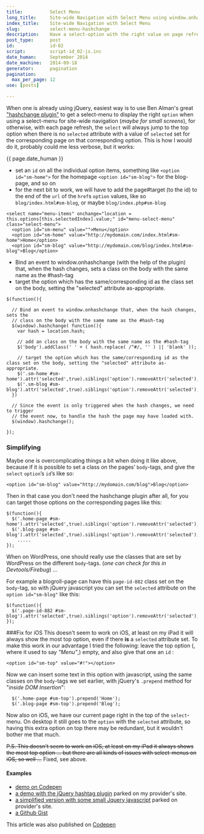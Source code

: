 ```yaml
---
title:          Select Menu
long_title:     Site-wide Navigation with Select Menu using window.onhashchange event
index_title:    Site-wide Navigation with Select Menu
slug:           select-menu-hashchange
description:    Have a select-option with the right value on page refresh
post_type:      post
id:             id-02
script:         script-id_02-js.inc
date_human:     September 2014
date_machine:   2014-09-18
generator:      pagination
pagination:
  max_per_page: 12
use: [posts]

---
```


<span class="dropcap">W</span>hen one is already using jQuery, easiest way is to use Ben Alman's great ["hashchange plugin"](https://github.com/cowboy/jquery-hashchange) to get a select-menu to display the right `option` when using a select-menu for site-wide navigation (_maybe for small screens_), for otherwise, with each page refresh, the `select` will always jump to the top option when there is no `selected` attribute with a value of `selected` set for the corresponding page on that corresponding option. This is how I would do it, probably could me less verbose, but it works:
<p class="publication-list__item__meta"><time datetime="{{ page.date_machine }}">{{ page.date_human }}</time></p>

- set an `id` on all the individual option items, something like `<option id="sm-home">` for the homepage `<option id="sm-blog">`  for the blog-page, and so on
- for the next bit to work, we will have to add the page#target (to the id) to the end of the `url` of the `href`s `option` values, like so `blog/index.html#sm-blog`, or maybe `blog/index.php#sm-blog`

```language-markup
<select name="menu-items" onchange="location = this.options[this.selectedIndex].value;" id="menu-select-menu" class="select-menu">
  <option id="sm-menu" value="">Menu</option>
  <option id="sm-home" value="http://mydomain.com/index.html#sm-home">Home</option>
  <option id="sm-blog" value="http://mydomain.com/blog/index.html#sm-blog">Blog</option>
```

-   Bind an event to window.onhashchange (with the help of the plugin) that, when the hash changes, sets a class on the body with the same name as the #hash-tag
- target the option which has the same/corresponding id as the class set on the body, setting the "selected" attribute as-appropriate.

```language-javascript
$(function(){

  // Bind an event to window.onhashchange that, when the hash changes, sets the
  // class on the body with the same name as the #hash-tag
  $(window).hashchange( function(){
    var hash = location.hash;

    // add an class on the body with the same name as the #hash-tag
    $('body').addClass(' ' + ( hash.replace( /^#/, '' ) || 'blank' ));

    // target the option which has the same/corresponding id as the class set on the body, setting the "selected" attribute as-appropriate.
    $('.sm-home #sm-home').attr('selected',true).siblings('option').removeAttr('selected');
    $('.sm-blog #sm-blog').attr('selected',true).siblings('option').removeAttr('selected');
  })

  // Since the event is only triggered when the hash changes, we need to trigger
  // the event now, to handle the hash the page may have loaded with.
  $(window).hashchange();

});
```

### Simplifying

Maybe one is overcomplicating things a bit when doing it like above, because if it is possible to set a class on the pages’ `body`-tags, and give the `select` `option`’s `id`’s like so:

```language-markup
<option id="sm-blog" value="http://mydomain.com/blog">Blog</option>
```

Then in that case you don't need the hashchange plugin after all, for you can target those options on the corresponding pages like this:

```language-javascript
$(function(){
  $('.home-page #sm-home').attr('selected',true).siblings('option').removeAttr('selected');
  $('.blog-page #sm-blog').attr('selected',true).siblings('option').removeAttr('selected');
    .....
});
```
When on WordPress, one should really use the classes that are set by WordPress on the different `body`-tags. (_one can check for this in Devtools/Firebug_) ...

For example a blogroll-page can have this `page-id-882` class set on the `body`-tag, so with jQuery javascript you can set the `selected` attribute on the `option id="sm-blog"` like this:

```language-javascript
$(function(){
  $('.page-id-882 #sm-blog').attr('selected',true).siblings('option').removeAttr('selected');
});
```

###Fix for iOS
This doesn't seem to work on iOS, at least on my iPad it will always show the most top option, even if there **is** a `selected` attribute set. To make this work in our advantage I tried the following: leave the top option (, where it used to say _"Menu"_,) empty, and also give that one an `id` :

```language-markup
<option id="sm-top" value="#!"></option>
```

Now we can insert some text in this option with javascript, using the same classes on the `body`-tags we set earlier, with jQuery's `.prepend` method for "_inside DOM Insertion_":

```language-javascript
  $('.home-page #sm-top').prepend('Home');
  $('.blog-page #sm-top').prepend('Blog');
```

Now also on iOS, we have our current page right in the top of the `select`-menu. On desktop it still goes to the `option` with the `selected` attribute, so having this extra option on top there may be redundant, but it wouldn't bother me that much.

<del>P.S. This doesn't seem to work on iOS, at least on my iPad it always shows the most top option ... but there are all kinds of issues with select-menus on iOS, so well ...</del> Fixed, see above.

#### Examples
- [demo on Codepen](http://codepen.io/atelierbram/pen/GjLvw)
- [a demo with the jQuery hashtag plugin](http://bramdeh.home.xs4all.nl/playground/ui-patterns/select-nav/) parked on my provider's site.
- [a simplified version with some small Jquery javascript](http://bramdeh.home.xs4all.nl/playground/ui-patterns/sitewide-selectnav/) parked on provider's site.
- [a Github Gist](https://gist.github.com/atelierbram/18d7489b81dc9acf0747)

<span class="note">This article was also published on [Codepen](http://codepen.io/atelierbram/post/select-menu-hashchange)</span>
